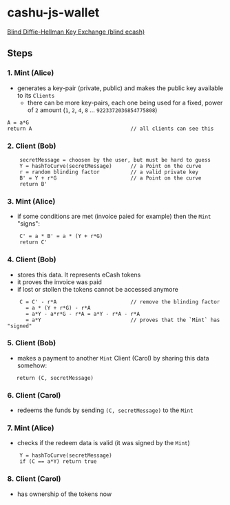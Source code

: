 # cashu-js-wallet

[Blind Diffie-Hellman Key Exchange (blind ecash)](https://gist.github.com/RubenSomsen/be7a4760dd4596d06963d67baf140406)

## Steps
### 1. Mint (Alice)
 - generates a key-pair (private, public) and makes the public key available to its `Clients`
   - there can be more key-pairs, each one being used for a fixed, power of `2` amount (`1`, `2`, `4`, `8` ... `9223372036854775808`)
```
A = a*G
return A                                // all clients can see this
```

### 2. Client (Bob)
```
    secretMessage = choosen by the user, but must be hard to guess
    Y = hashToCurve(secretMessage)      // a Point on the curve
    r = random blinding factor          // a valid private key
    B' = Y + r*G                        // a Point on the curve
    return B'
```

### 3. Mint (Alice)
- if some conditions are met (invoice paied for example) then the `Mint` "signs": 
```
    C' = a * B' = a * (Y + r*G)
    return C'
```

### 4. Client (Bob)
- stores this data. It represents eCash tokens
- it proves the invoice was paid
- if lost or stollen the tokens cannot be accessed anymore
```
    C = C' - r*A                        // remove the blinding factor
      = a * (Y + r*G) - r*A 
      = a*Y - a*r*G - r*A = a*Y - r*A - r*A
      = a*Y                             // proves that the `Mint` has "signed"
```

### 5. Client (Bob)
 - makes a payment to another `Mint` Client (Carol) by sharing this data somehow: 

```
   return (C, secretMessage)
```

### 6. Client (Carol)
 - redeems the funds by sending `(C, secretMessage)` to the `Mint`

### 7. Mint (Alice)
  - checks if the redeem data is valid (it was signed by the `Mint`)

```
    Y = hashToCurve(secretMessage)
    if (C == a*Y) return true
```

### 8. Client (Carol)
 - has ownership of the tokens now
